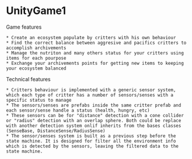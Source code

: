 # UnityGame1


Game features 

	* Create an ecosystem populate by critters with his own behaviour
	* Find the correct balance between aggresive and pacifics critters to accomplish archivements
	* Manage the nutriton and many others status for your critters using items for each pourpose
	* Exchange your archivements points for getting new items to keeping your ecosystem balanced


Technical features

	* Critters behaviour is implemented with a generic sensor system, which each type of critter has a number of sensors/senses with a specific status to manage
	* The sensors/senses are prefabs inside the same critter prefab and each sensor/sense handle a status (health, hungry, etc)
	* These sensors can be for "distance" detection with a cone collider or "radius" detection with an overlap sphere. Both could be replace with another detection system onlif inherits from the bases classes (SenseBase, DistanceSense/RadiusSense)
	* The sensor/senses system is built as a previous step before the state machine. It is designed for filter all the environment info which is detected by the sensors, leaving the filtered data to the state machine. 


